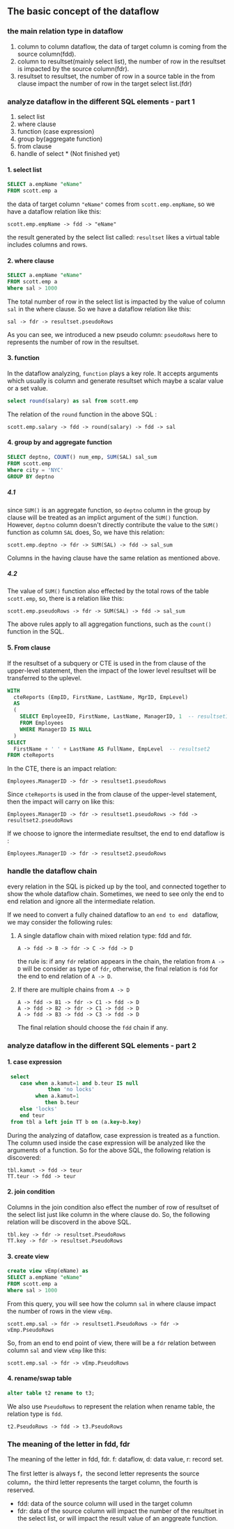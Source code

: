 ## The basic concept of the dataflow

### the main relation type in dataflow 
1. column to column dataflow, the data of target column is coming from the source column(fdd). 
2. column to resultset(mainly select list), the number of row in the resultset is impacted by the source column(fdr).
3. resultset to resultset, the number of row in a source table in the from clause impact the number of row in the target select list.(fdr)

### analyze dataflow in the different SQL elements -  part 1
1. select list
2. where clause
3. function (case expression)
4. group by(aggregate function)
5. from clause
6. handle of select * (Not finished yet)

#### 1. select list
```sql
SELECT a.empName "eName"
FROM scott.emp a
```
the data of target column `"eName"` comes from `scott.emp.empName`, so we have a dataflow relation like this:
```
scott.emp.empName -> fdd -> "eName"
```
the result generated by the select list called: `resultset` likes a virtual table includes columns and rows.

#### 2. where clause
```sql
SELECT a.empName "eName"
FROM scott.emp a
Where sal > 1000
```
The total number of row in the select list is impacted by the value of column `sal` in the where clause. So we have a dataflow relation like this:
```
sal -> fdr -> resultset.pseudoRows
```

As you can see, we introduced a new pseudo column: `pseudoRows` here to represents the number of row in the resultset.

#### 3. function
In the dataflow analyzing, `function` plays a key role. It accepts arguments which usually is column and generate resultset which maybe a scalar value or a set value. 
```sql
select round(salary) as sal from scott.emp
```

The relation of the `round` function in the above SQL :
```
scott.emp.salary -> fdd -> round(salary) -> fdd -> sal
```

#### 4. group by and aggregate function
```sql
SELECT deptno, COUNT() num_emp, SUM(SAL) sal_sum
FROM scott.emp
Where city = 'NYC'
GROUP BY deptno
```

##### 4.1 

since `SUM()` is an aggregate function, so `deptno` column in the group by clause will be treated as an implict argument of the `SUM()` function. However, `deptno` column doesn't directly contribute the value to the `SUM()` function as column `SAL` does, So, we have this relation:
```
scott.emp.deptno -> fdr -> SUM(SAL) -> fdd -> sal_sum
```

Columns in the having clause have the same relation as mentioned above.

##### 4.2  
The value of `SUM()` function also effected by the total rows of the table `scott.emp`, so, there is a relation like this:
```
scott.emp.pseudoRows -> fdr -> SUM(SAL) -> fdd -> sal_sum
```

The above rules apply to all aggregation functions, such as the `count()` function in the SQL.

#### 5. From clause
If the resultset of a subquery or CTE is used in the from clause of the upper-level statement, then the impact of the lower level resultset  will be transferred to the uplevel. 
```sql
WITH
  cteReports (EmpID, FirstName, LastName, MgrID, EmpLevel)
  AS
  (
    SELECT EmployeeID, FirstName, LastName, ManagerID, 1  -- resultset1
    FROM Employees
    WHERE ManagerID IS NULL
  )
SELECT
  FirstName + ' ' + LastName AS FullName, EmpLevel  -- resultset2
FROM cteReports 
```

In the CTE, there is an impact relation:
```
Employees.ManagerID -> fdr -> resultset1.pseudoRows
```
Since `cteReports` is used in the from clause of the upper-level statement, then the impact will carry on like this:
```
Employees.ManagerID -> fdr -> resultset1.pseudoRows -> fdd -> resultset2.pseudoRows
```

If we choose to ignore the intermediate resultset, the end to end dataflow is :
```
Employees.ManagerID -> fdr -> resultset2.pseudoRows
```


### handle the dataflow chain
every relation in the SQL is picked up by the tool, and connected together to show the whole dataflow chain. Sometimes, we need to see only the end to end relation and ignore all the intermediate relation.

If we need to convert a fully chained dataflow to an `end to end ` dataflow, we may consider the following rules:

1. A single dataflow chain with mixed relation type: fdd and fdr. 
    ```
    A -> fdd -> B -> fdr -> C -> fdd -> D
    ```
    the rule is: if any `fdr` relation appears in the chain, the relation from `A -> D` will be consider as type of `fdr`, otherwise, the final relation is `fdd` for the end to end relation of `A -> D`.

2. If there are multiple chains from  `A -> D`
    ```
    A -> fdd -> B1 -> fdr -> C1 -> fdd -> D
    A -> fdd -> B2 -> fdr -> C1 -> fdd -> D
    A -> fdd -> B3 -> fdd -> C3 -> fdd -> D
    ```
    The final relation should choose the `fdd` chain if any.

### analyze dataflow in the different SQL elements -  part 2
#### 1. case expression

```sql
 select
 	case when a.kamut=1 and b.teur IS null
 			 then 'no locks'
 		 when a.kamut=1
 			then b.teur
 	else 'locks'
 	end teur
 from tbl a left join TT b on (a.key=b.key)
```
During the analyzing of dataflow, case expression is treated as a function. The column used inside the case expression will be analyzed like the arguments of a function. So for the above SQL, the following relation is discovered:
```
tbl.kamut -> fdd -> teur
TT.teur -> fdd -> teur
```

#### 2. join condition

Columns in the join condition also effect the number of row of resultset of the select list just like column in the where clause do. So, the following relation will be discoverd in the above SQL.
```
tbl.key -> fdr -> resultset.PseudoRows
TT.key -> fdr -> resultset.PseudoRows
```

#### 3. create view
```sql
create view vEmp(eName) as
SELECT a.empName "eName"
FROM scott.emp a
Where sal > 1000
```
From this query, you will see how the column `sal` in where clause impact the number of rows in the view `vEmp`.
```
scott.emp.sal -> fdr -> resultset1.PseudoRows -> fdr -> vEmp.PseudoRows
```

So, from an end to end point of view, there will be a `fdr` relation between column `sal` and view `vEmp` like this:
```
scott.emp.sal -> fdr -> vEmp.PseudoRows
```

#### 4. rename/swap table
```sql
alter table t2 rename to t3;
```
We also use `PseudoRows` to represent the relation when rename table, the relation type is `fdd`.
```
t2.PseudoRows -> fdd -> t3.PseudoRows
```

### The meaning of the letter in fdd, fdr

The meaning of the letter in fdd, fdr. f: dataflow, d: data value, r: record set.

The first letter is always f，the second letter represents the source column，the third letter represents the target column, the fourth is reserved.

* fdd: data of the source column will used in the target column
* fdr: data of the source column will impact the number of the resultset in the select list, or will impact the result value of an anggreate function.

